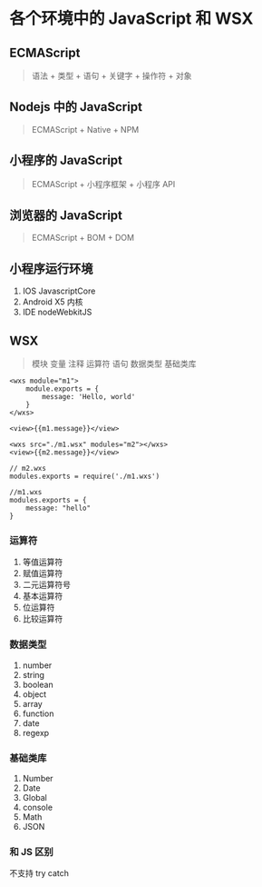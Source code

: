 # 各个环境中的 JavaScript 和 WSX

## ECMAScript

> 语法 + 类型 + 语句 + 关键字 + 操作符 + 对象

## Nodejs 中的 JavaScript

> ECMAScript + Native + NPM

## 小程序的 JavaScript

> ECMAScript + 小程序框架 + 小程序 API

## 浏览器的 JavaScript

> ECMAScript + BOM + DOM

## 小程序运行环境

1. IOS JavascriptCore
2. Android X5 内核
3. IDE nodeWebkitJS

## WSX

> 模块
> 变量
> 注释
> 运算符
> 语句
> 数据类型
> 基础类库

```wxml
<wxs module="m1">
    module.exports = {
        message: 'Hello, world'
    }
</wxs>

<view>{{m1.message}}</view>

<wxs src="./m1.wsx" modules="m2"></wxs>
<view>{{m2.message}}</view>
```

```wxs
// m2.wxs
modules.exports = require('./m1.wxs')

//m1.wxs
modules.exports = {
    message: "hello"
}
```

### 运算符

1. 等值运算符
2. 赋值运算符
3. 二元运算符号
4. 基本运算符
5. 位运算符
6. 比较运算符

### 数据类型

1. number
2. string
3. boolean
4. object
5. array
6. function
7. date
8. regexp

### 基础类库

1. Number
2. Date
3. Global
4. console
5. Math
6. JSON

### 和 JS 区别

不支持 try catch
